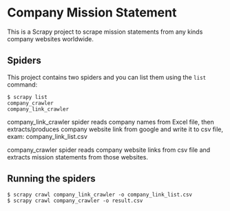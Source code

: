 # Company Mission Statement
This is a Scrapy project to scrape mission statements from any kinds company websites worldwide.


## Spiders

This project contains two spiders and you can list them using the `list` command:

    $ scrapy list
    company_crawler
    company_link_crawler

company_link_crawler spider reads company names from Excel file, then extracts/produces company website link
from google and write it to csv file, exam: company_link_list.csv

company_crawler spider reads company website links from csv file and extracts mission statements from those websites.


## Running the spiders
    $ scrapy crawl company_link_crawler -o company_link_list.csv
    $ scrapy crawl company_crawler -o result.csv

